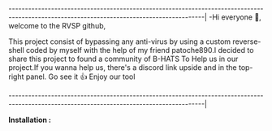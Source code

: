 ------------------------------------------------------------------------------------------------------------------------------------------|
-Hi everyone 👋, welcome to the RVSP github,

This project consist of bypassing any anti-virus by using a custom reverse-shell
coded by myself with the help of my friend patoche890.I decided to share this project to found a community of B-HATS
To Help us in our project.If you wanna help us, there's a discord link upside and in the top-right panel.
Go see it 👍
Enjoy our tool

------------------------------------------------------------------------------------------------------------------------------------------|

<b>Installation :<b/>

